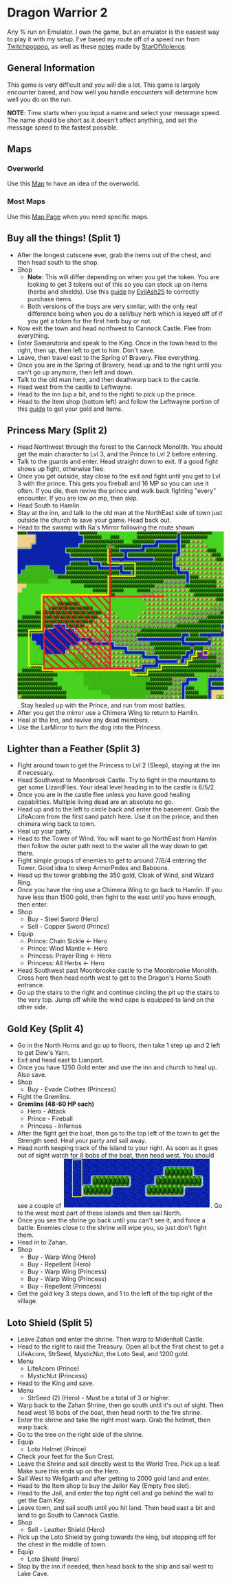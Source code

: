 # Dragon Warrior 2

Any % run on Emulator. I own the game, but an emulator is the easiest way to
play it with my setup. I've based my route off of a speed run from
[Twitchpoppop][Twitchpoppop], as well as these [notes][DQ2 Notes] made by
[StarOfViolence][StarOfViolence].

## General Information

This game is very difficult and you will die a lot. This game is largely
encounter based, and how well you handle encounters will determine how well you
do on the run.

**NOTE**: Time starts when you input a name and select your message speed. The
          name should be short as it doesn't affect anything, and set the
          message speed to the fastest possible.

## Maps

### Overworld

Use this [Map][Overworld Map] to have an idea of the overworld.

### Most Maps

Use this [Map Page][Map Page] when you need specific maps.

## Buy all the things! (Split 1)

  * After the longest cutscene ever, grab the items out of the chest, and then
    head south to the shop.
  * Shop
    * **Note**: This will differ depending on when you get the token. You are
                looking to get 3 tokens out of this so you can stock up on
                items (herbs and shields). Use this [guide][Buy Guide] by
                [EvilAsh25][EvilAsh25] to correctly purchase items.
    * Both versions of the buys are very similar, with the only real difference
      being when you do a sell/buy herb which is keyed off of if you get a token
      for the first herb buy or not.
  * Now exit the town and head northwest to Cannock Castle. Flee from
    everything.
  * Enter Samarutoria and speak to the King. Once in the town head to the right,
    then up, then left to get to him. Don't save.
  * Leave, then travel east to the Spring of Bravery. Flee everything.
  * Once you are in the Spring of Bravery, head up and to the right until you
    can't go up anymore, then left and down.
  * Talk to the old man here, and then deathwarp back to the castle.
  * Head west from the castle to Leftwayne.
  * Head to the inn (up a bit, and to the right) to pick up the prince.
  * Head to the item shop (bottom left) and follow the Leftwayne portion of this
    [guide][Buy Guide] to get your gold and items.

## Princess Mary (Split 2)

  * Head Northwest through the forest to the Cannock Monolith. You should get
    the main character to Lvl 3, and the Prince to Lvl 2 before entering.
  * Talk to the guards and enter. Head straight down to exit. If a good fight
    shows up fight, otherwise flee.
  * Once you get outside, stay close to the exit and fight until you get to Lvl
    3 with the prince. This gets you fireball and 16 MP so you can use it often.
    If you die, then revive the prince and walk back fighting "every" encounter.
    If you are low on mp, then skip.
  * Head South to Hamlin.
  * Stay at the inn, and talk to the old man at the NorthEast side of town just
    outside the church to save your game. Head back out.
  * Head to the swamp with Ra's Mirror following the route shown
    ![here](Hamlin_to_Mirror_Route.PNG). Stay healed up with the Prince, and run
    from most battles.
  * After you get the mirror use a Chimera Wing to return to Hamlin.
  * Heal at the Inn, and revive any dead members.
  * Use the LarMirror to turn the dog into the Princess.

## Lighter than a Feather (Split 3)

  * Fight around town to get the Princess to Lvl 2 (Sleep), staying at the inn
    if necessary.
  * Head Southwest to Moonbrook Castle. Try to fight in the mountains to get
    some LizardFlies. Your ideal level heading in to the castle is 6/5/2.
  * Once you are in the castle flee unless you have good healing capabilities.
    Multiple living dead are an absolute no go.
  * Head up and to the left to circle back and enter the basement. Grab the
    LifeAcorn from the first sand patch here. Use it on the prince, and then
    chimera wing back to town.
  * Heal up your party.
  * Head to the Tower of Wind. You will want to go NorthEast from Hamlin then
    follow the outer path next to the water all the way down to get there.
  * Fight simple groups of enemies to get to around 7/6/4 entering the Tower.
    Good idea to sleep ArmorPedes and Baboons.
  * Head up the tower grabbing the 350 gold, Cloak of Wind, and Wizard Ring.
  * Once you have the ring use a Chimera Wing to go back to Hamlin. If you have
    less than 1500 gold, then fight to the east until you have enough, then
    enter.
  * Shop
    * Buy - Steel Sword (Hero)
    * Sell - Copper Sword (Prince)
  * Equip
    * Prince: Chain Sickle <- Hero
    * Prince: Wind Mantle <- Hero
    * Princess: Prayer Ring <- Hero
    * Princess: All Herbs <- Hero
  * Head Southwest past Moonbrooke castle to the Moonbrooke Monolith. Cross here
    then head north west to get to the Dragon's Horns South entrance.
  * Go up the stairs to the right and continue circling the pit up the stairs to
    the very top. Jump off while the wind cape is equipped to land on the other
    side.

## Gold Key (Split 4)

  * Go in the North Horns and go up to floors, then take 1 step up and 2 left to
    get Dew's Yarn.
  * Exit and head east to Lianport.
  * Once you have 1250 Gold enter and use the inn and church to heal up. Also
    save.
  * Shop
    * Buy - Evade Clothes (Princess)
  * Fight the Gremlins.
  * **Gremlins (48-60 HP each)**
    * Hero - Attack
    * Prince - Fireball
    * Princess - Infernos
  * After the fight get the boat, then go to the top left of the town to get the
    Strength seed. Heal your party and sail away.
  * Head north keeping track of the island to your right. As soon as it goes out
    of sight watch for 8 bobs of the boat, then head west. You should see a
    couple of ![islands](Zahan_Guide.PNG). Go to the west most part of these
    islands and then sail North.
  * Once you see the shrine go back until you can't see it, and force a battle.
    Enemies close to the shrine will wipe you, so just don't fight them.
  * Head in to Zahan.
  * Shop
    * Buy - Warp Wing (Hero)
    * Buy - Repellent (Hero)
    * Buy - Warp Wing (Princess)
    * Buy - Warp Wing (Princess)
    * Buy - Repellent (Princess)
  * Get the gold key 3 steps down, and 1 to the left of the top right of the
    village.

## Loto Shield (Split 5)

  * Leave Zahan and enter the shrine. Then warp to Midenhall Castle.
  * Head to the right to raid the Treasury. Open all but the first chest to get
    a LifeAcorn, StrSeed, MysticNut, the Loto Seal, and 1200 gold.
  * Menu
    * LifeAcorn (Prince)
    * MysticNut (Princess)
  * Head to the King and save.
  * Menu
    * StrSeed (2) (Hero) - Must be a total of 3 or higher.
  * Warp back to the Zahan Shrine, then go south until it's out of sight. Then
    head west 16 bobs of the boat, then head north to the fire shrine.
  * Enter the shrine and take the right most warp. Grab the helmet, then warp
    back.
  * Go to the tree on the right side of the shrine.
  * Equip
    * Loto Helmet (Prince)
  * Check your feet for the Sun Crest.
  * Leave the Shrine and sail directly west to the World Tree. Pick up a leaf.
    Make sure this ends up on the Hero.
  * Sail West to Wellgarth and after getting to 2000 gold land and enter.
  * Head to the Item shop to buy the Jailor Key (Empty free slot).
  * Head to the Jail, and enter the top right cell and go behind the wall to get
    the Dam Key.
  * Leave town, and sail south until you hit land. Then head east a bit and land
    to go South to Cannock Castle.
  * Shop
    * Sell - Leather Shield (Hero)
  * Pick up the Loto Shield by going towards the king, but stopping off for the
    chest in the middle of town.
  * Equip
    * Loto Shield (Hero)
  * Stop by the inn if needed, then head back to the ship and sail west to Lake
    Cave.


[Twitchpoppop]: https://www.twitch.tv/twitchpoppop
[StarOfViolence]: https://www.twitch.tv/starofviolence
[EvilAsh25]: https://www.twitch.tv/evilash25
[Buy Guide]: http://i.imgur.com/mlgPb7H.jpg
[DQ2 Notes]: https://drive.google.com/file/d/0B_t2B70DSnP9WHJKU1pGRVJETUE/view
[Overworld Map]: http://www.nesmaps.com/maps/DragonWarrior2/DragonWarrior2OverworldMap.html
[Map Page]: http://www.realmofdarkness.net/dq/games/snes/dq2/maps/dungeon